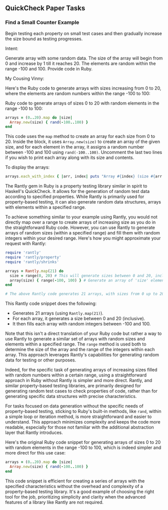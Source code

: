 ## QuickCheck Paper Tasks

### Find a Small Counter Example

Begin testing each property on small test cases and then gradually increase the size bound as testing progresses.

Intent:

Generate array with some random data. The size of the array will begin from 0 and increase by 1 till it reaches 20. The elements are random within the range -100 and 100. Provide code in Ruby. 

My Cousing Vinny:

Here's the Ruby code to generate arrays with sizes increasing from 0 to 20, where the elements are random numbers within the range -100 to 100:

Ruby code to generate arrays of sizes 0 to 20 with random elements in the range -100 to 100:

```ruby
arrays = (0..20).map do |size|
  Array.new(size) { rand(-100..100) }
end
```

This code uses the `map` method to create an array for each size from 0 to 20. Inside the block, it uses `Array.new(size)` to create an array of the given size, and for each element in the array, it assigns a random number between -100 and 100 using `rand(-100..100)`. Uncomment the last two lines if you wish to print each array along with its size and contents.

To display the arrays:

```ruby
arrays.each_with_index { |arr, index| puts "Array #{index} (size #{arr.size}): #{arr.inspect}" }
```

The Rantly gem in Ruby is a property testing library similar in spirit to Haskell's QuickCheck. It allows for the generation of random test data according to specified properties. While Rantly is primarily used for property-based testing, it can also generate random data structures,  arrays with elements within a specified range.

To achieve something similar to your example using Rantly, you would not directly map over a range to create arrays of increasing size as you do in the straightforward Ruby code. However, you can use Rantly to generate arrays of random sizes (within a specified range) and fill them with random integers within your desired range. Here's how you might approximate your request with Rantly:

```ruby
require 'rantly'
require 'rantly/property'
require 'rantly/shrinks'

arrays = Rantly.map(21) do
  size = range(0, 20) # This will generate sizes between 0 and 20, inclusive.
  array(size) { range(-100, 100) } # Generate an array of 'size' elements, each within -100 to 100.
end

# The above Rantly code generates 21 arrays, with sizes from 0 up to 20, and elements within -100 to 100.
```

This Rantly code snippet does the following:
- Generates 21 arrays (using `Rantly.map(21)`).
- For each array, it generates a size between 0 and 20 (inclusive).
- It then fills each array with random integers between -100 and 100.

Note that this isn't a direct translation of your Ruby code but rather a way to use Rantly to generate a similar set of arrays with random sizes and elements within a specified range. The `range` method is used both to determine the size of the array and the range of the integers within each array. This approach leverages Rantly's capabilities for generating random data for testing or other purposes.

Indeed, for the specific task of generating arrays of increasing sizes filled with random numbers within a certain range, using a straightforward approach in Ruby without Rantly is simpler and more direct. Rantly, and similar property-based testing libraries, are primarily designed for generating random test cases to check properties of code, rather than for generating specific data structures with precise characteristics.

For tasks focused on data generation without the specific needs of property-based testing, sticking to Ruby's built-in methods, like `rand`, within a simple loop or iteration method, is more straightforward and easier to understand. This approach minimizes complexity and keeps the code more readable, especially for those not familiar with the additional abstraction layer that Rantly introduces.

Here's the original Ruby code snippet for generating arrays of sizes 0 to 20 with random elements in the range -100 to 100, which is indeed simpler and more direct for this use case:

```ruby
arrays = (0..20).map do |size|
  Array.new(size) { rand(-100..100) }
end
```

This code snippet is efficient for creating a series of arrays with the specified characteristics without the overhead and complexity of a property-based testing library. It's a good example of choosing the right tool for the job, prioritizing simplicity and clarity when the advanced features of a library like Rantly are not required.
